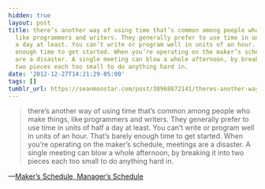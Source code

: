 ```yaml
---
hidden: true
layout: post
title: there’s another way of using time that’s common among people who make things,
  like programmers and writers. They generally prefer to use time in units of half
  a day at least. You can’t write or program well in units of an hour. That’s barely
  enough time to get started. When you’re operating on the maker’s schedule, meetings
  are a disaster. A single meeting can blow a whole afternoon, by breaking it into
  two pieces each too small to do anything hard in.
date: '2012-12-27T14:21:29-05:00'
tags: []
tumblr_url: https://seanmonstar.com/post/38968872141/theres-another-way-of-using-time-thats-common
---
```

> there’s another way of using time that’s common among people who make things, like programmers and writers. They generally prefer to use time in units of half a day at least. You can’t write or program well in units of an hour. That’s barely enough time to get started. When you’re operating on the maker’s schedule, meetings are a disaster. A single meeting can blow a whole afternoon, by breaking it into two pieces each too small to do anything hard in.

—[Maker’s Schedule, Manager’s Schedule](http://www.paulgraham.com/makersschedule.html)
